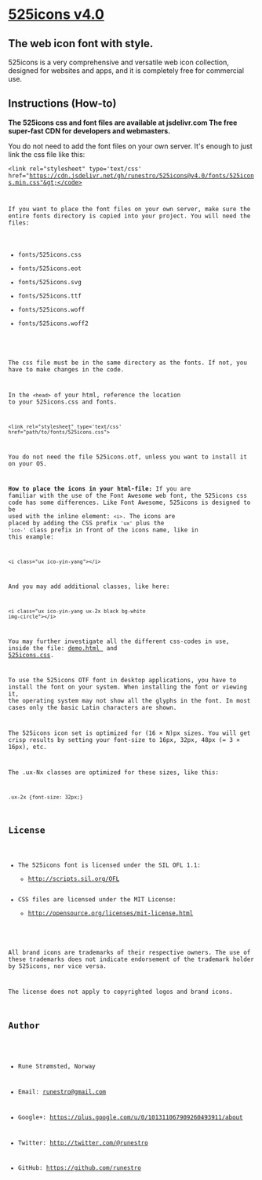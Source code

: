 
# [525icons v4.0](http://525icons.com)
## The web icon font with style.

525icons is a very comprehensive and versatile web icon collection, designed for websites and apps, and it is completely free for commercial use. 


## Instructions (How-to)
**The 525icons css and font files are available at 
jsdelivr.com The free super-fast CDN for developers and webmasters.**

You do not need to add the font files on your own server. It's enough to just link the css file like this:

<code>&lt;link rel="stylesheet" type='text/css' href="https://cdn.jsdelivr.net/gh/runestro/525icons@v4.0/fonts/525icons.min.css"&gt;</code>

If you want to place the font files on your own server, make sure the entire fonts directory is copied into your project.
You will need the files:

<ul>
<li>fonts/525icons.css</li>
<li>fonts/525icons.eot</li>
<li>fonts/525icons.svg</li>
<li>fonts/525icons.ttf</li>
<li>fonts/525icons.woff</li>
<li>fonts/525icons.woff2</li>
</ul>


The css file must be in the same directory as the fonts. If not, you have to make changes in the code.

In the <code>&lt;head&gt;</code> of your html, reference the location to your 525icons.css and fonts. 

<code>&lt;link rel="stylesheet" type='text/css' href="path/to/fonts/525icons.css"&gt;</code>

You do not need the file 525icons.otf, unless you want to install it on your OS.

**How to place the icons in your html-file:**
If you are familiar with the use of the Font Awesome web font, the 525icons css code has some differences.
Like Font Awesome, 525icons is designed to be used with the inline element: <code>&lt;i&gt;</code>. 
The icons are placed by adding the CSS prefix <code>'ux'</code> plus the <code>'ico-'</code> class prefix in front of the icons name,
like in this example:

<code>&lt;i class="ux ico-yin-yang"&gt;&lt;/i&gt;</code>

And you may add additional classes, like here:

<code>&lt;i class="ux ico-yin-yang ux-2x black bg-white img-circle"&gt;&lt;/i&gt;</code>


You may further investigate all the different css-codes in use, inside the file: <a href="demo.html"><u>demo.html</u>
</a> and  <a href="fonts/525icons.css"><u>525icons.css</u></a>.

To use the 525icons OTF font in desktop applications, you have to install the font on your system. 
When installing the font or viewing it, the operating system may not show all the glyphs in the font. In most cases only the basic Latin characters are shown.

The 525icons icon set is optimized for (16 × N)px sizes. You will get crisp results by setting your font-size to 16px, 32px, 48px (= 3 × 16px), etc.

The .ux-Nx classes are optimized for these sizes, like this:

<code>.ux-2x {font-size: 32px;}</code>


## License
- The 525icons font is licensed under the SIL OFL 1.1:
  - http://scripts.sil.org/OFL
- CSS files are licensed under the MIT License:
  - http://opensource.org/licenses/mit-license.html
  
All brand icons are trademarks of their respective owners.
The use of these trademarks does not indicate endorsement of the trademark holder by 525icons, nor vice versa.

The license does not apply to copyrighted logos and brand icons.


## Author
- Rune Strømsted, Norway

- Email: runestro@gmail.com

- Google+: https://plus.google.com/u/0/101311067909260493911/about

- Twitter: http://twitter.com/@runestro

- GitHub: https://github.com/runestro
